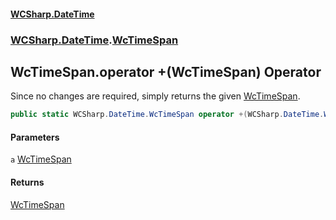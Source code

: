 #### [WCSharp\.DateTime](README.md 'README')
### [WCSharp\.DateTime](WCSharp.DateTime.md 'WCSharp\.DateTime').[WcTimeSpan](WCSharp.DateTime.WcTimeSpan.md 'WCSharp\.DateTime\.WcTimeSpan')

## WcTimeSpan\.operator \+\(WcTimeSpan\) Operator

Since no changes are required, simply returns the given [WcTimeSpan](WCSharp.DateTime.WcTimeSpan.md 'WCSharp\.DateTime\.WcTimeSpan')\.

```csharp
public static WCSharp.DateTime.WcTimeSpan operator +(WCSharp.DateTime.WcTimeSpan a);
```
#### Parameters

<a name='WCSharp.DateTime.WcTimeSpan.op_UnaryPlus(WCSharp.DateTime.WcTimeSpan).a'></a>

`a` [WcTimeSpan](WCSharp.DateTime.WcTimeSpan.md 'WCSharp\.DateTime\.WcTimeSpan')

#### Returns
[WcTimeSpan](WCSharp.DateTime.WcTimeSpan.md 'WCSharp\.DateTime\.WcTimeSpan')